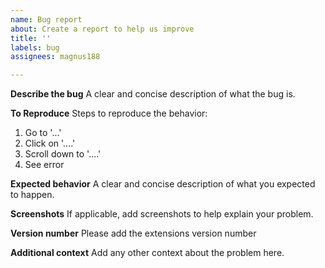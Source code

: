 ```yaml
---
name: Bug report
about: Create a report to help us improve
title: ''
labels: bug
assignees: magnus188

---
```


**Describe the bug**
A clear and concise description of what the bug is.

**To Reproduce**
Steps to reproduce the behavior:
1. Go to '...'
2. Click on '....'
3. Scroll down to '....'
4. See error

**Expected behavior**
A clear and concise description of what you expected to happen.

**Screenshots**
If applicable, add screenshots to help explain your problem.

**Version number**
Please add the extensions version number

**Additional context**
Add any other context about the problem here.
